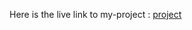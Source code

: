 Here is the live link to my-project : [project](https://mansi-24082006.github.io/fmentorContact-form/)

